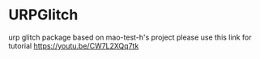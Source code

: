 # URPGlitch
urp glitch package based on mao-test-h's project
please use this link for tutorial https://youtu.be/CW7L2XQq7tk
